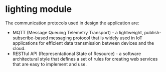 # **lighting module**
The communication protocols used in design the application are:
+ MQTT (Message Queuing Telemetry Transport) - a lightweight, publish-subscribe-based messaging protocol that
is widely used in IoT applications for efficient data transmission between devices and the cloud.
+ RESTful API  (Representational State of Resource) - a software architectural style that defines a set of rules for creating
web services that are easy to implement and use.